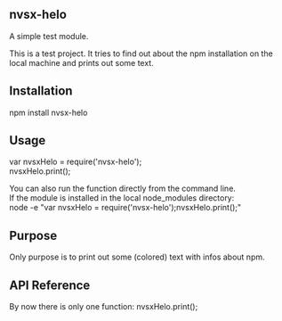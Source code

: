 ## nvsx-helo

A simple test module. 

This is a test project. It tries to find out about the npm installation on the local machine and prints out some text.

## Installation

npm install nvsx-helo

## Usage 

var nvsxHelo = require('nvsx-helo');  
nvsxHelo.print();

You can also run the function directly from the command line.   
If the module is installed in the local node_modules directory:  
node -e "var nvsxHelo = require('nvsx-helo');nvsxHelo.print();"

## Purpose

Only purpose is to print out some (colored) text with infos about npm.

## API Reference

By now there is only one function: nvsxHelo.print();

